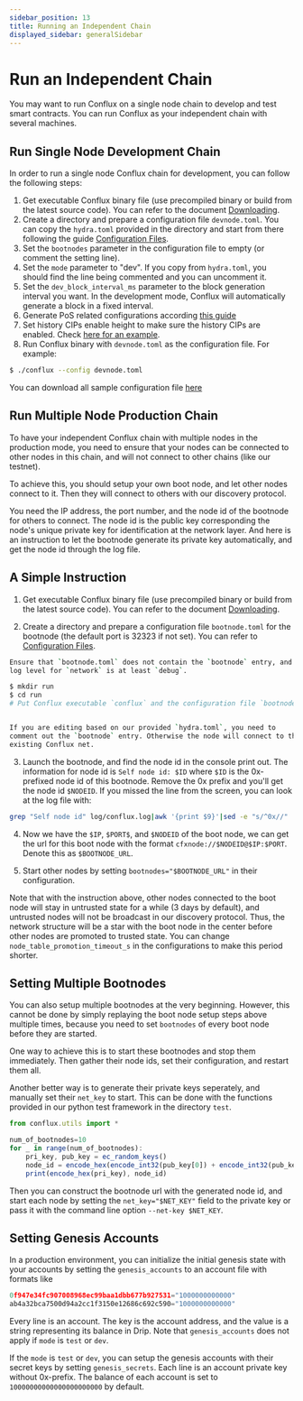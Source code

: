 ```yaml
---
sidebar_position: 13
title: Running an Independent Chain
displayed_sidebar: generalSidebar
---
```


# Run an Independent Chain

You may want to run Conflux on a single node chain to develop and test smart contracts. You can run Conflux as your independent chain with several machines.

## Run Single Node Development Chain

In order to run a single node Conflux chain for development, you can follow the following steps:

1. Get executable Conflux binary file (use precompiled binary or build from the latest source code). You can refer to the document [Downloading](./downloading-conflux-client.md).
2. Create a directory and prepare a configuration file `devnode.toml`. You can copy the `hydra.toml` provided in the directory and start from there following the guide [Configuration Files](./configuration-files.md).
3. Set the `bootnodes` parameter in the configuration file to empty (or comment the setting line).
4. Set the `mode` parameter to "dev". If you copy from `hydra.toml`, you should find the line being commented and you can uncomment it.
5. Set the `dev_block_interval_ms` parameter to the block generation interval you want. In the development mode, Conflux will automatically generate a block in a fixed interval.
6. Generate PoS related configurations according [this guide](https://github.com/Conflux-Chain/conflux-docker/blob/master/docs/about-dev-node-config.md#how-to-generate-pos_config-files)
7. Set history CIPs enable height to make sure the history CIPs are enabled. Check [here for an example](https://github.com/Conflux-Chain/conflux-docker/blob/master/docs/about-dev-node-config.md#how-to-enable-cips).
8. Run Conflux binary with `devnode.toml` as the configuration file. For example:

```bash
$ ./conflux --config devnode.toml
```

You can download all sample configuration file [here](https://github.com/Conflux-Chain/conflux-docker/tree/master/fullnode-configs/dev-node)

## Run Multiple Node Production Chain

To have your independent Conflux chain with multiple nodes in the production mode, you need to ensure that your nodes can be connected to other nodes in this chain, and will not connect to other chains (like our testnet).

To achieve this, you should setup your own boot node, and let other nodes connect to it. Then they will connect to others with our discovery protocol.

You need the IP address, the port number, and the node id of the bootnode for others to connect. The node id is the public key corresponding the node's unique private key for identification at the network layer. And here is an instruction to let the bootnode generate its private key automatically, and get the node id through the log file.

## A Simple Instruction

1. Get executable Conflux binary file (use precompiled binary or build from the latest source code). You can refer to the document [Downloading](./downloading-conflux-client.md).

2. Create a directory and prepare a configuration file `bootnode.toml` for the bootnode (the default port is 32323 if not set). You can refer to [Configuration Files](./configuration-files.md).

```bash
Ensure that `bootnode.toml` does not contain the `bootnode` entry, and the
log level for `network` is at least `debug`.

$ mkdir run
$ cd run
# Put Conflux executable `conflux` and the configuration file `bootnode.toml` under `run`


If you are editing based on our provided `hydra.toml`, you need to
comment out the `bootnode` entry. Otherwise the node will connect to the
existing Conflux net.
```

3. Launch the bootnode, and find the node id in the console print out. The information for node id is `Self node id: $ID` where `$ID` is the 0x-prefixed node id of this bootnode. Remove the 0x prefix and you'll get the node id `$NODEID`. If you missed the line from the screen, you can look at the log file with:

```bash
grep "Self node id" log/conflux.log|awk '{print $9}'|sed -e "s/^0x//"
```
4. Now we have the `$IP`, `$PORT$`, and `$NODEID` of the boot node, we can get the url for this boot node with the format `cfxnode://$NODEID@$IP:$PORT`. Denote this as `$BOOTNODE_URL`.

5. Start other nodes by setting `bootnodes="$BOOTNODE_URL"` in their configuration.

Note that with the instruction above, other nodes connected to the boot node will stay in untrusted state for a while (3 days by default), and untrusted nodes will not be broadcast in our discovery protocol. Thus, the network structure will be a star with the boot node in the center before other nodes are promoted to trusted state. You can change `node_table_promotion_timeout_s` in the configurations to make this period shorter.

## Setting Multiple Bootnodes

You can also setup multiple bootnodes at the very beginning. However, this cannot be done by simply replaying the boot node setup steps above multiple times, because you need to set `bootnodes` of every boot node before they are started.

One way to achieve this is to start these bootnodes and stop them immediately. Then gather their node ids, set their configuration, and restart them all.

Another better way is to generate their private keys seperately, and manually set their `net_key` to start. This can be done with the functions provided in our python test framework in the directory `test`.

```js
from conflux.utils import *

num_of_bootnodes=10
for _ in range(num_of_bootnodes):
    pri_key, pub_key = ec_random_keys()
    node_id = encode_hex(encode_int32(pub_key[0]) + encode_int32(pub_key[1]))
    print(encode_hex(pri_key), node_id)
```
Then you can construct the bootnode url with the generated node id, and start each node by setting the `net_key="$NET_KEY"` field to the private key or pass it with the command line option `--net-key $NET_KEY`.

## Setting Genesis Accounts

In a production environment, you can initialize the initial genesis state with your accounts by setting the `genesis_accounts` to an account file with formats like

```js
0f947e34fc907008968ec99baa1dbb677b927531="1000000000000"
ab4a32bca7500d94a2cc1f3150e12686c692c590="1000000000000"
```

Every line is an account. The key is the account address, and the value is a string representing its balance in Drip. Note that `genesis_accounts` does not apply if `mode` is `test` or `dev`.

If the `mode` is `test` or `dev`, you can setup the genesis accounts with their secret keys by setting `genesis_secrets`. Each line is an account private key without 0x-prefix. The balance of each account is set to `10000000000000000000000` by default.
